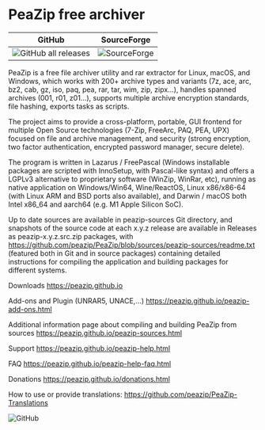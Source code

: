 PeaZip free archiver
======

| GitHub | SourceForge |
|     :---:      |     :---:      |
| ![GitHub all releases](https://img.shields.io/github/downloads/peazip/PeaZip/total)    | ![SourceForge](https://img.shields.io/sourceforge/dt/peazip)     |

PeaZip is a free file archiver utility and rar extractor for Linux, macOS, and Windows, which works with 200+ archive types and variants (7z, ace, arc, bz2, cab, gz, iso, paq, pea, rar, tar, wim, zip, zipx...), handles spanned archives (001, r01, z01...), supports multiple archive encryption standards, file hashing, exports tasks as scripts.

The project aims to provide a cross-platform, portable, GUI frontend for multiple Open Source technologies (7-Zip, FreeArc, PAQ, PEA, UPX) focused on file and archive management, and security (strong encryption, two factor authentication, encrypted password manager, secure delete).

The program is written in Lazarus / FreePascal (Windows installable packages are scripted with InnoSetup, with Pascal-like syntax) and offers a LGPLv3 alternative to proprietary software (WinZip, WinRar, etc), running as native application on Windows/Win64, Wine/ReactOS, Linux x86/x86-64 (with Linux ARM and BSD ports also available), and Darwin / macOS both Intel x86_64 and aarch64 (e.g. M1 Apple Silicon SoC).

Up to date sources are available in peazip-sources Git directory, and snapshots of the source code at each x.y.z release are available in Releases as peazip-x.y.z.src.zip packages, with https://github.com/peazip/PeaZip/blob/sources/peazip-sources/readme.txt (featured both in Git and in source packages) containing detailed instructions for compiling the application and building packages for different systems.

Downloads https://peazip.github.io

Add-ons and Plugin (UNRAR5, UNACE,...) https://peazip.github.io/peazip-add-ons.html

Additional information page about compiling and building PeaZip from sources https://peazip.github.io/peazip-sources.html

Support https://peazip.github.io/peazip-help.html

FAQ https://peazip.github.io/peazip-help-faq.html

Donations https://peazip.github.io/donations.html

How to use or provide translations: https://github.com/peazip/PeaZip-Translations

![GitHub](https://img.shields.io/github/license/peazip/PeaZip)

